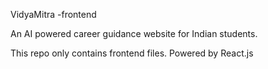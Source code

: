 VidyaMitra
-frontend

An AI powered career guidance website for Indian students.

This repo only contains frontend files.
Powered by React.js
